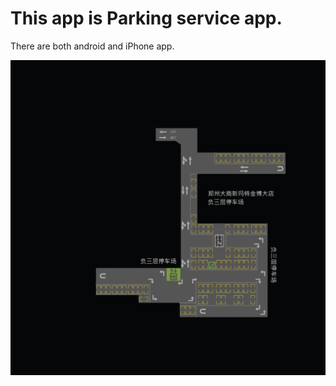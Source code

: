 This app is Parking service app.
===============================
There are both android and iPhone app.

![](map-2.png)
